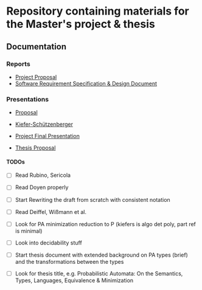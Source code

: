 # Repository containing materials for the Master's project & thesis
 
## Documentation
### Reports
 - [Project Proposal](doc/project/proposal/proposal.pdf)  
 - [Software Requirement Specification & Design Document](doc/project/software/SRS_SDD.pdf)

### Presentations
- [Proposal](doc/project/proposal/proposal_presentation.pdf)  
- [Kiefer-Schützenberger](doc/project/software/KieferPresentation.pdf)  
- [Project Final Presentation](doc/project/Project_Presentation.pdf)  

- [Thesis Proposal]( master/doc/thesis/proposal/slides.pdf ) 

#### TODOs
- [ ] Read Rubino, Sericola
- [ ] Read Doyen properly
- [ ] Start Rewriting the draft from scratch with consistent notation
- [ ] Read Deiffel, Wißmann et al.
- [ ] Look for PA minimization reduction to P (kiefers is algo det poly, part ref is minimal)
- [ ] Look into decidability stuff
- [ ] Start thesis document with extended background on PA types (brief) and the transformations between the types
- [ ] Look for thesis title, e.g. Probabilistic Automata: On the Semantics, Types, Languages, Equivalence & Minimization

